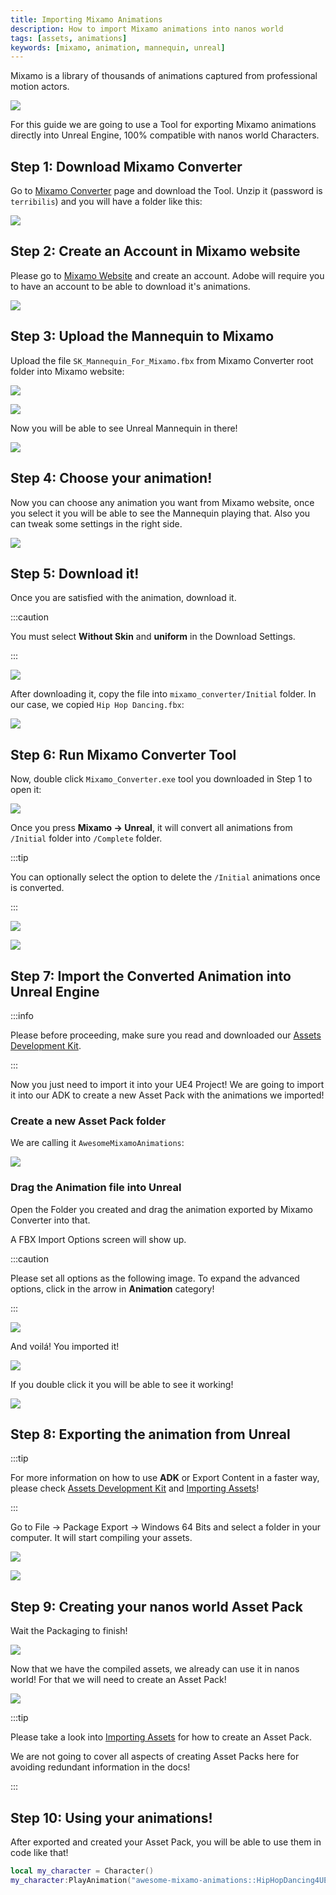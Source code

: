 ```yaml
---
title: Importing Mixamo Animations
description: How to import Mixamo animations into nanos world
tags: [assets, animations]
keywords: [mixamo, animation, mannequin, unreal]
---
```



Mixamo is a library of thousands of animations captured from professional motion actors.

![](/img/docs/mixamo.jpg)

For this guide we are going to use a Tool for exporting Mixamo animations directly into Unreal Engine, 100% compatible with nanos world Characters.

## Step 1: Download Mixamo Converter

Go to [Mixamo Converter](http://terribilisstudio.fr/?section=MC) page and download the Tool. Unzip it (password is `terribilis`) and you will have a folder like this:

![](/img/docs/tutorials/mixamo-02.jpg)

## Step 2: Create an Account in Mixamo website

Please go to [Mixamo Website](https://mixamo.com) and create an account. Adobe will require you to have an account to be able to download it's animations.

![](/img/docs/tutorials/mixamo-01.jpg)

## Step 3: Upload the Mannequin to Mixamo

Upload the file `SK_Mannequin_For_Mixamo.fbx` from Mixamo Converter root folder into Mixamo website:

![](/img/docs/tutorials/mixamo-03.jpg)

![](/img/docs/tutorials/mixamo-04.jpg)

Now you will be able to see Unreal Mannequin in there!

![](/img/docs/tutorials/mixamo-05.jpg)

## Step 4: Choose your animation!

Now you can choose any animation you want from Mixamo website, once you select it you will be able to see the Mannequin playing that. Also you can tweak some settings in the right side.

![](/img/docs/tutorials/mixamo-06.jpg)

## Step 5: Download it!

Once you are satisfied with the animation, download it.

:::caution

You must select **Without Skin** and **uniform** in the Download Settings.

:::

![](/img/docs/tutorials/mixamo-07.jpg)

After downloading it, copy the file into `mixamo_converter/Initial` folder. In our case, we copied `Hip Hop Dancing.fbx`:

![](/img/docs/tutorials/mixamo-08.jpg)

## Step 6: Run Mixamo Converter Tool

Now, double click `Mixamo_Converter.exe` tool you downloaded in Step 1 to open it:

![](/img/docs/tutorials/mixamo-09.jpg)

Once you press **Mixamo -> Unreal**, it will convert all animations from `/Initial` folder into `/Complete` folder.

:::tip

You can optionally select the option to delete the `/Initial` animations once is converted.

:::

![](/img/docs/tutorials/mixamo-10.jpg)

![](/img/docs/tutorials/mixamo-11.jpg)

## Step 7: Import the Converted Animation into Unreal Engine

:::info

Please before proceeding, make sure you read and downloaded our [Assets Development Kit](/assets-modding/creating-assets/adk-assets-development-kit.md).

:::

Now you just need to import it into your UE4 Project! We are going to import it into our ADK to create a new Asset Pack with the animations we imported!

### Create a new Asset Pack folder

We are calling it `AwesomeMixamoAnimations`:

![](/img/docs/tutorials/mixamo-12.jpg)

### Drag the Animation file into Unreal

Open the Folder you created and drag the animation exported by Mixamo Converter into that.

A FBX Import Options screen will show up.

:::caution

Please set all options as the following image. To expand the advanced options, click in the arrow in **Animation** category!

:::

![](/img/docs/tutorials/mixamo-13.jpg)

And voilá! You imported it!

![](/img/docs/tutorials/mixamo-14.jpg)

If you double click it you will be able to see it working!

![](/img/docs/tutorials/mixamo-15.jpg)

## Step 8: Exporting the animation from Unreal

:::tip

For more information on how to use **ADK** or Export Content in a faster way, please check [Assets Development Kit](/assets-modding/creating-assets/adk-assets-development-kit.md) and [Importing Assets](/assets-modding/creating-assets/importing-assets.md)!

:::

Go to File -> Package Export -> Windows 64 Bits and select a folder in your computer. It will start compiling your assets.

![](/img/docs/tutorials/mixamo-16.jpg)

![](/img/docs/tutorials/mixamo-17.jpg)

## Step 9: Creating your nanos world Asset Pack

Wait the Packaging to finish!

![](/img/docs/tutorials/mixamo-18.jpg)

Now that we have the compiled assets, we already can use it in nanos world! For that we will need to create an Asset Pack!

![](/img/docs/tutorials/mixamo-19.jpg)

:::tip

Please take a look into [Importing Assets](/assets-modding/creating-assets/importing-assets.md#exporting--cooking-your-assets) for how to create an Asset Pack.

We are not going to cover all aspects of creating Asset Packs here for avoiding redundant information in the docs!

:::

## Step 10: Using your animations!

After exported and created your Asset Pack, you will be able to use them in code like that!

```lua
local my_character = Character()
my_character:PlayAnimation("awesome-mixamo-animations::HipHopDancing4UE4")
```

